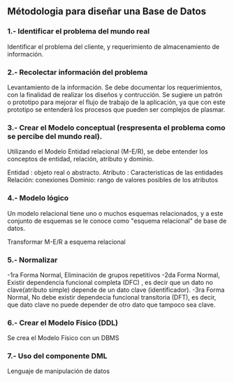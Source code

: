 ## Métodologia para diseñar una Base de Datos

### 1.- Identificar el problema del mundo real

Identificar el problema del cliente, y requerimiento de almacenamiento de información. 

### 2.- Recolectar información del problema

Levantamiento de la información. Se debe documentar los requerimientos, con la finalidad de realizar los diseños y contrucción. Se sugiere un patrón o prototipo para mejorar el flujo de trabajo de la aplicación, ya que con este prototipo se entenderá los procesos que pueden ser complejos de plasmar. 

### 3.- Crear el Modelo conceptual (respresenta el problema como se percibe del mundo real).

Utilizando el Modelo Entidad relacional (M-E/R), se debe entender los conceptos de entidad, relación, atributo y dominio. 

Entidad : objeto real o abstracto.
Atributo : Caracteristicas de las entidades
Relación: conexiones
Dominio: rango de valores posibles de los atributos

### 4.- Modelo lógico

Un modelo relacional tiene uno o muchos esquemas relacionados, y a este conjunto de esquemas se le conoce como "esquema relacional" de base de datos. 

Transformar M-E/R a esquema relacional

### 5.- Normalizar

-1ra Forma Normal, Eliminación de grupos repetitivos
-2da Forma Normal, Existir dependencia funcional completa (DFC) , es decir que un dato no clave(atributo simple) depende de un dato clave (identificador).
-3ra Forma Normal, No debe existir dependecia funcional transitoria (DFT), es decir, que dato clave no puede depender de otro dato que tampoco sea clave.

### 6.- Crear el Modelo Físico (DDL)

Se crea el Modelo Físico con un DBMS

### 7.- Uso del componente DML

Lenguaje de manipulación de datos

